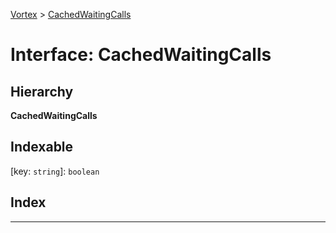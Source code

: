 [Vortex](../README.md) > [CachedWaitingCalls](../interfaces/cachedwaitingcalls.md)

# Interface: CachedWaitingCalls

## Hierarchy

**CachedWaitingCalls**

## Indexable

\[key: `string`\]:&nbsp;`boolean`
## Index

---

